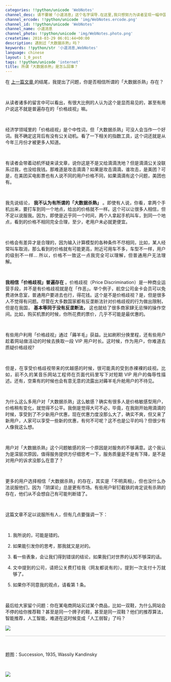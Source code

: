 ```yaml
---
categories: !!python/unicode 'WebNotes'
channel_desc: 请不要被「小道消息」这个名字误导.在这里,我只想努力为读者呈现一幅中国互联网的清明上河图.
channel_ercode: !!python/unicode 'img/WebNotes.ercode.png'
channel_id: !!python/unicode 'WebNotes'
channel_name: 小道消息
channel_photo: !!python/unicode 'img/WebNotes.photo.png'
createtime: 2018-03-29 06:01:44+00:00
description: 遇到过「大数据杀熟」吗？
keywords: !!python/str '小道消息,WebNotes'
language: chinese
layout: 1_0_post
tags: !!python/unicode 'internet'
title: 所谓「大数据杀熟」是怎么回事？
---
```

<div class="rich_media_content" id="js_content">
<p style="text-align: justify;">
         在
         <a href="http://mp.weixin.qq.com/s?__biz=MjM5ODIyMTE0MA==&amp;mid=2650970754&amp;idx=1&amp;sn=28250693604c2c38032a08a6fb5c18d6&amp;chksm=bd383eb98a4fb7afe1dbb68d55e1c2faa8c403f0ffb31c1c97b15d2b113c2ff79b7a13902228&amp;scene=21#wechat_redirect" target="_blank">
          上一篇文章
         </a>
         的结尾，我提出了问题，你是否相信所谓的「大数据杀熟」存在？
        </p>
<p>
<br/>
</p>
<p style="text-align: justify;">
         从读者诸多的留言中可以看出，有很大比例的人认为这个是显而易见的，甚至有用户说这不就是普遍存在的「价格歧视」嘛。
        </p>
<p>
<br/>
</p>
<p style="text-align: justify;">
         经济学领域里的「价格歧视」是个中性词，但「大数据杀熟」可没人会当作一个好词。我不确定这背后有没有公关动机。看了一下相关的指数工具，这个词还就是从今年三月份才被更多人知道。
        </p>
<p>
<br/>
</p>
<p style="text-align: justify;">
         有读者会带着动机怀疑来读文章，说你这是不是又给滴滴洗地？但是滴滴公关没联系过我，也没给我钱。那难道是攻击滴滴？如果是攻击滴滴，谁攻击，是美团？可是，在美团买电影票也有人说不同的用户价格不同，如果滴滴有这个问题，美团也有。
        </p>
<p>
<br/>
</p>
<p style="text-align: justify;">
         我先说结论，
         <strong>
          我不认为有所谓的「大数据杀熟」
         </strong>
         。即使有人说，你看，拿两个手机出来，要打车到同一个地点，给出的价格就不一样。这个可以让很多人相信，但不足以说服我。因为，即使是近乎同一个时间，两个人拿起手机叫车，到同一个地点，看到的价格不相同完全合理，至少，老用户未必就更便宜。
        </p>
<p>
<br/>
</p>
<p style="text-align: justify;">
         价格会有差异才是合理的，因为输入计算模型的各种条件不尽相同，比如，某人经常叫车取消，那么看到的价格就有可能更高，附近可用车不多，车型不一样，用户的级别不一样… 所以，价格不一致这一点我完全可以理解，但普通用户无法理解。
        </p>
<p>
<br/>
</p>
<p style="text-align: justify;">
<strong>
          我相信「价格歧视」普遍存在
         </strong>
         。价格歧视（Price Discrimination）是一种商业运营手段，并不是有价格歧视就是在「作恶」。举个例子，航空公司金卡会员可以免费进休息室，普通用户要进去也行，得花钱。这个是不是价格歧视？是，但是很多人不觉得有问题。尽管在大多数国家都有反垄断法针对价格歧视的行为做出限制，但是在我国，
         <strong>
          基本等同于没有反垄断法，
         </strong>
         这也就给了很多商家肆无忌惮的操作空间。比如，购买机票的时候，你所花费的票价，几乎不可能是最优惠的。
        </p>
<p>
<br/>
</p>
<p style="text-align: justify;">
         有些用户利用「价格歧视」通过「薅羊毛」获益。比如刷积分换里程，还有些用户趁着网站做活动的时候去换取一段 VIP 用户时长。这时候，作为用户，你难道去质疑价格歧视?
        </p>
<p>
<br/>
</p>
<p style="text-align: justify;">
         但是，在享受价格歧视带来的优越感的时候，很可能真的受到赤裸裸的歧视。比如，前不久的某音乐网站工程师在页面代码里写下对短期 VIP 用户的侮辱性描述。还有，空乘有的时候也会有意无意的流露出对薅羊毛升舱用户的不待见。
        </p>
<p>
<br/>
</p>
<p style="text-align: justify;">
         为什么这么多用户对「大数据杀熟」这么敏感？确实有很多人是价格敏感型用户，价格稍有变化，就觉得不公平。我倒是觉得大可不必，毕竟，在我刚开始用滴滴的时候，享受到了不少新用户优惠，现在优惠力度没那么大了，确实不爽，但又来了新用户，人家可以享受一些新的优惠，有何不可呢？这不也是公平的吗？但很少有人像我这么想。
        </p>
<p>
<br/>
</p>
<p style="text-align: justify;">
         用户对「大数据杀熟」这个问题敏感的另一个原因是对服务的不够满意。这个我认为是深层次原因，值得服务提供方仔细思考一下，服务质量是不是有下降，是不是对用户的诉求没那么在意了？
        </p>
<p>
<br/>
</p>
<p style="text-align: justify;">
         更多的用户选择相信「大数据杀熟」的存在，其实是「不明真相」，但也没什么办法说服他们，因为「阴谋论」总是更有市场。有些用户斩钉截铁的肯定说有杀熟的存在，他们从不会想自己有可能判断错了。
        </p>
<p style="text-align: justify;">
<br/>
</p>
<p style="text-align: justify;">
         这篇文章不足以说服所有人，但有几点要强调一下：
        </p>
<p style="text-align: justify;">
<br/>
</p>
<ol class="list-paddingleft-2" style="list-style-type: decimal;">
<li>
<p style="text-align: justify;">
           我所说的，可能是错的。
          </p>
</li>
<li>
<p style="text-align: justify;">
           如果能引发你的思考，那我就又是对的。
           <br/>
</p>
</li>
<li>
<p style="text-align: justify;">
           看一些表象，会让我们得到错误的结论，如果我们对世界的认知不够深的话。
          </p>
</li>
<li>
<p style="text-align: justify;">
           文中提到的公司，请把公关费打给我（网友都说有的）。提到一次支付十万就够了。
          </p>
</li>
<li>
<p style="text-align: justify;">
           如果你不同意我的观点，请看第 1 条。
           <br/>
</p>
</li>
</ol>
<p style="text-align: justify;">
<br/>
</p>
<p style="text-align: justify;">
         最后给大家留个问题：你在某电商网站买过某个商品，比如一双鞋，为什么网站会不停的给你推荐鞋？甚至是同一个牌子的鞋，甚至是同一双鞋？他们的推荐算法，智能推荐，人工智能，难道在这时候变成「人工弱智」了吗？
        </p>
<p>
<img class="" data-copyright="0" data-ratio="1.1582089552238806" data-s="300,640" data-src="" data-type="jpeg" data-w="1005" src="{{ '/img/ow5rEn8QGlGpbPtAjlWLg7yxhSGiaw4TZgicoliaByic9FI5sxTKVncriaEtRGqMC5HIh6Sfmkchnic74qaQ3xtxLKzQ.jpeg' | prepend: site.img | replace: '//','/' }}" style=""/>
</p>
<hr style="margin-top: 1em;margin-bottom: 1em;white-space: normal;max-width: 100%;font-family: Lato, Helvetica, Arial, freesans, clean, sans-serif;border-right-width: 0px;border-bottom-width: 0px;border-left-width: 0px;border-top-style: solid;border-top-color: rgb(234, 234, 234);height: 1px;color: rgb(51, 51, 51);font-size: 15px;box-sizing: border-box !important;word-wrap: break-word !important;"/>
<p style="white-space: normal;">
<br/>
</p>
<p style="text-align: justify;">
         题图：Succession, 1935, Wassily Kandinsky
        </p>
<p style="text-align: justify;">
<br/>
</p>
<p>
<img class="" data-copyright="0" data-ratio="1" data-s="300,640" data-src="" data-type="jpeg" data-w="1280" src="{{ '/img/ow5rEn8QGlHqyXPxz1JP7NpokWngqy967YOPghOc1ymzMcediafnxEXW4vjXicG62k2EOgfxPicpMZoKiaK2v2Gib9A.jpeg' | prepend: site.img | replace: '//','/' }}" style=""/>
</p>
<p style="text-align: justify;">
<br/>
</p>
</div>